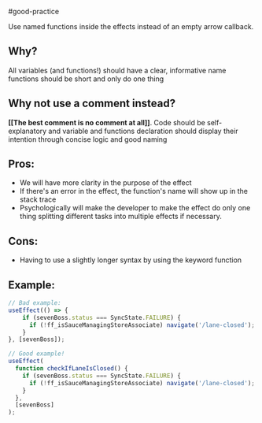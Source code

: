 #good-practice 

Use named functions inside the effects instead of an empty arrow callback.

## Why?
All variables (and functions!) should have a clear, informative name
functions should be short and only do one thing

## Why not use a comment instead?
**[[The best comment is no comment at all]]**. Code should be self-explanatory and variable and functions declaration should display their intention through concise logic and good naming

## Pros:
- We will have more clarity in the purpose of the effect
- If there's an error in the effect, the function's name will show up in the stack trace
- Psychologically will make the developer to make the effect do only one thing splitting different tasks into multiple effects if necessary.

## Cons:
- Having to use a slightly longer syntax by using the keyword function 

## Example:

```ts
// Bad example:
useEffect(() => {
	if (sevenBoss.status === SyncState.FAILURE) {
	  if (!ff_isSauceManagingStoreAssociate) navigate('/lane-closed');
	}
}, [sevenBoss]);
```

```ts
// Good example!
useEffect(
  function checkIfLaneIsClosed() {
    if (sevenBoss.status === SyncState.FAILURE) {
      if (!ff_isSauceManagingStoreAssociate) navigate('/lane-closed');
    }
  },
  [sevenBoss]
);
```